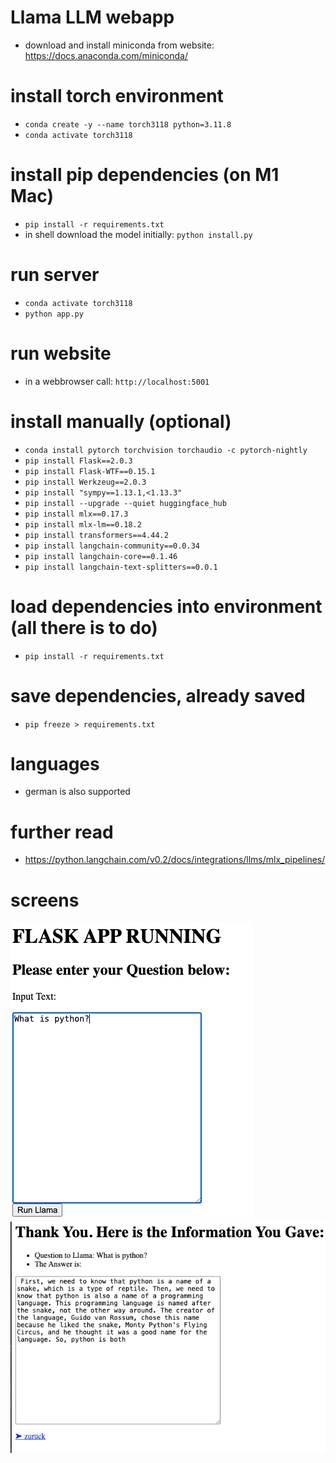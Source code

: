 # Llama LLM webapp
 - download and install miniconda from website: https://docs.anaconda.com/miniconda/

# install torch environment
- `conda create -y --name torch3118 python=3.11.8`
- `conda activate torch3118`

# install pip dependencies (on M1 Mac)
- `pip install -r requirements.txt`
-  in shell download the model initially: `python install.py`

# run server
- `conda activate torch3118`
- `python app.py`

# run website
- in a webbrowser call: `http://localhost:5001`

# install manually (optional)
- `conda install pytorch torchvision torchaudio -c pytorch-nightly`
- `pip install Flask==2.0.3`
- `pip install Flask-WTF==0.15.1`
- `pip install Werkzeug==2.0.3`
- `pip install "sympy==1.13.1,<1.13.3"`
- `pip install --upgrade --quiet huggingface_hub`
- `pip install mlx==0.17.3`
- `pip install mlx-lm==0.18.2`
- `pip install transformers==4.44.2`
- `pip install langchain-community==0.0.34`
- `pip install langchain-core==0.1.46`
- `pip install langchain-text-splitters==0.0.1`

# load dependencies into environment (all there is to do)
- `pip install -r requirements.txt`

# save dependencies, already saved
- `pip freeze > requirements.txt `

# languages
- german is also supported

# further read
- https://python.langchain.com/v0.2/docs/integrations/llms/mlx_pipelines/

# screens
![question](/question.png?raw=true "question")
![answer](/answer.png?raw=true "answer")
